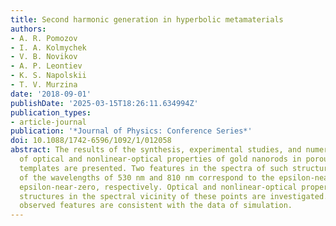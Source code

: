 ```yaml
---
title: Second harmonic generation in hyperbolic metamaterials
authors:
- A. R. Pomozov
- I. A. Kolmychek
- V. B. Novikov
- A. P. Leontiev
- K. S. Napolskii
- T. V. Murzina
date: '2018-09-01'
publishDate: '2025-03-15T18:26:11.634994Z'
publication_types:
- article-journal
publication: '*Journal of Physics: Conference Series*'
doi: 10.1088/1742-6596/1092/1/012058
abstract: The results of the synthesis, experimental studies, and numerical simulation
  of optical and nonlinear-optical properties of gold nanorods in porous anodic alumina
  templates are presented. Two features in the spectra of such structures in the vicinity
  of the wavelengths of 530 nm and 810 nm correspond to the epsilon-near-pole and
  epsilon-near-zero, respectively. Optical and nonlinear-optical properties of the
  structures in the spectral vicinity of these points are investigated. Experimentally
  observed features are consistent with the data of simulation.
---
```

